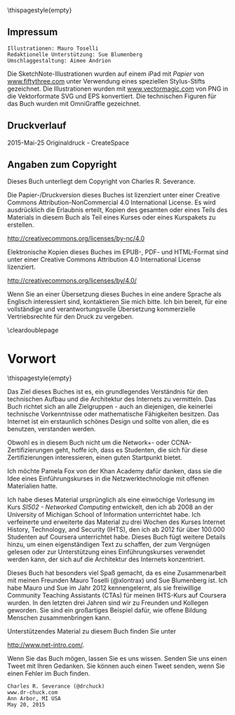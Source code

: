 \thispagestyle{empty}

Impressum
-------

    Illustrationen: Mauro Toselli
    Redaktionelle Unterstützung: Sue Blumenberg
    Umschlaggestaltung: Aimee Andrion

Die SketchNote-Illustrationen wurden auf einem iPad mit *Papier* von www.fiftythree.com unter Verwendung eines speziellen Stylus-Stifts gezeichnet. Die Illustrationen wurden mit www.vectormagic.com von PNG in die Vektorformate SVG und EPS konvertiert. Die technischen Figuren für das Buch wurden mit OmniGraffle gezeichnet.

Druckverlauf
----------------

2015-Mai-25 Originaldruck - CreateSpace

Angaben zum Copyright
-----------------

Dieses Buch unterliegt dem Copyright von Charles R. Severance.

Die Papier-/Druckversion dieses Buches ist lizenziert unter einer Creative Commons Attribution-NonCommercial 4.0 International License. Es wird ausdrücklich die Erlaubnis erteilt, Kopien des gesamten oder eines Teils des Materials in diesem Buch als Teil eines Kurses oder eines Kurspakets zu erstellen.

http://creativecommons.org/licenses/by-nc/4.0

Elektronische Kopien dieses Buches im EPUB-, PDF- und HTML-Format sind unter einer Creative Commons Attribution 4.0 International License lizenziert.

http://creativecommons.org/licenses/by/4.0/

Wenn Sie an einer Übersetzung dieses Buches in eine andere Sprache als Englisch interessiert sind, kontaktieren Sie mich bitte. Ich bin bereit, für eine vollständige und verantwortungsvolle Übersetzung kommerzielle Vertriebsrechte für den Druck zu vergeben.

\cleardoublepage

Vorwort
=======
\thispagestyle{empty}

Das Ziel dieses Buches ist es, ein grundlegendes Verständnis für den technischen Aufbau und die Architektur des Internets zu vermitteln. Das Buch richtet sich an alle Zielgruppen - auch an diejenigen, die keinerlei technische Vorkenntnisse oder mathematische Fähigkeiten besitzen.  Das Internet ist ein erstaunlich schönes Design und sollte von allen, die es benutzen, verstanden werden.

Obwohl es in diesem Buch nicht um die Network+- oder CCNA-Zertifizierungen geht, hoffe ich, dass es Studenten, die sich für diese Zertifizierungen interessieren, einen guten Startpunkt bietet.

Ich möchte Pamela Fox von der Khan Academy dafür danken, dass sie die Idee eines Einführungskurses in die Netzwerktechnologie mit offenen Materialien hatte.

Ich habe dieses Material ursprünglich als eine einwöchige Vorlesung im Kurs *SI502 - Networked Computing* entwickelt, den ich ab 2008 an der University of Michigan School of Information unterrichtet habe.
Ich verfeinerte und erweiterte das Material zu drei Wochen des Kurses Internet History, Technology, and Security (IHTS), den ich ab 2012 für über 100.000 Studenten auf Coursera unterrichtet habe. Dieses Buch fügt weitere Details hinzu, um einen eigenständigen Text zu schaffen, der zum Vergnügen gelesen oder zur Unterstützung eines Einführungskurses verwendet werden kann, der sich auf die Architektur des Internets konzentriert.

Dieses Buch hat besonders viel Spaß gemacht, da es eine Zusammenarbeit mit meinen Freunden Mauro Toselli (@xlontrax) und Sue Blumenberg ist.  Ich habe Mauro und Sue im Jahr 2012 kennengelernt, als sie freiwillige Community Teaching Assistants (CTAs) für meinen IHTS-Kurs auf Coursera wurden.  In den letzten drei Jahren sind wir zu Freunden und Kollegen geworden. Sie sind ein großartiges Beispiel dafür, wie offene Bildung Menschen zusammenbringen kann.

Unterstützendes Material zu diesem Buch finden Sie unter

http://www.net-intro.com/.

Wenn Sie das Buch mögen, lassen Sie es uns wissen. Senden Sie uns einen Tweet mit Ihren Gedanken. Sie können auch einen Tweet senden, wenn Sie einen Fehler im Buch finden.

    Charles R. Severance (@drchuck)
    www.dr-chuck.com
    Ann Arbor, MI USA
    May 20, 2015

